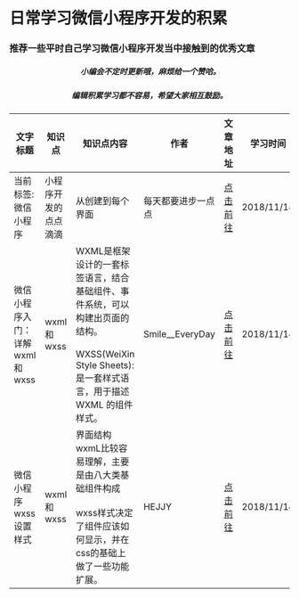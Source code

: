 #  日常学习微信小程序开发的积累
###  推荐一些平时自己学习微信小程序开发当中接触到的优秀文章

#####  <div align=center> 小编会不定时更新哦，麻烦给一个赞哈。</div>
#####  <div align=center> 编辑积累学习都不容易，希望大家相互鼓励。</div>


| 文字标题 | 知识点 | 知识点内容| 作者 | 文章地址 | 学习时间 | 
| --- | --- | --- | --- | --- |--- |
|当前标签: 微信小程序| 小程序开发的点点滴滴 | 从创建到每个界面 |每天都要进步一点点 |[点击前往](https://www.cnblogs.com/crazycode2/tag/微信小程序/)| 2018/11/14 |
|微信小程序入门：详解wxml和wxss| wxml和wxss  | WXML是框架设计的一套标签语言，结合基础组件、事件系统，可以构建出页面的结构。<br><br>WXSS(WeiXin Style Sheets):是一套样式语言，用于描述 WXML 的组件样式。 | Smile__EveryDay |[点击前往](https://www.jianshu.com/p/ab927ce9af3a)| 2018/11/14 |
|微信小程序wxss设置样式| wxml和wxss  | 界面结构wxmL比较容易理解，主要是由八大类基础组件构成<br><br>wxss样式决定了组件应该如何显示，并在css的基础上做了一些功能扩展。 | HEJJY |[点击前往](https://www.cnblogs.com/yang-shuai/p/6899430.html)| 2018/11/14 |